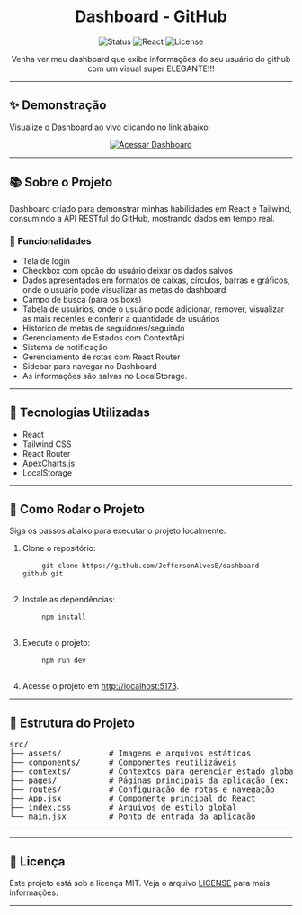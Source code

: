 <h1 align="center">Dashboard - GitHub</h1>

<p align="center">
  <img src="https://img.shields.io/badge/Status-Concluído%20e%20Hospedado-green?style=flat-square" alt="Status">
  <img src="https://img.shields.io/badge/React-18.3.1-blue?style=flat-square&logo=react" alt="React">
  <img src="https://img.shields.io/badge/License-MIT-blue?style=flat-square" alt="License">
</p>

<p align="center">
  Venha ver meu dashboard que exibe informações do seu usuário do github com um visual super ELEGANTE!!!
</p>

---

<h2>✨ Demonstração</h2>
<p>Visualize o Dashboard ao vivo clicando no link abaixo:</p>
<p align="center">
  <a href="https://jeffboard.netlify.app/" target="_blank">
    <img src="https://img.shields.io/badge/Acessar%20Dashboard-Azul?style=flat-square&logo=googlechrome" alt="Acessar Dashboard">
  </a>
</p>

---

<h2>📚 Sobre o Projeto</h2>
<p>
  Dashboard criado para demonstrar minhas habilidades em React e Tailwind, consumindo a API RESTful do GitHub, mostrando dados em tempo real.
</p>

<h3>🔑 Funcionalidades</h3>
<ul>
  <li>Tela de login</li>
  <li>Checkbox com opção do usuário deixar os dados salvos</li>
  <li>Dados apresentados em formatos de caixas, círculos, barras e gráficos, onde o usuário pode visualizar as metas do dashboard</li>
  <li>Campo de busca (para os boxs)</li>
  <li>Tabela de usuários, onde o usuário pode adicionar, remover, visualizar as mais recentes e conferir a quantidade de usuários</li>
  <li>Histórico de metas de seguidores/seguindo</li>
  <li>Gerenciamento de Estados com ContextApi</li>
  <li>Sistema de notificação</li>
  <li>Gerenciamento de rotas com React Router</li>
  <li>Sidebar para navegar no Dashboard</li>
  <li>As informações são salvas no LocalStorage.</li>
</ul>

---

<h2>🚀 Tecnologias Utilizadas</h2>
<ul>
  <li>React</li>
  <li>Tailwind CSS</li>
  <li>React Router</li>
  <li>ApexCharts.js</li>
  <li>LocalStorage</li>
  
</ul>

---

<h2>🔧 Como Rodar o Projeto</h2>
<p>Siga os passos abaixo para executar o projeto localmente:</p>
<ol>
  <li>Clone o repositório:</li>
  <pre>
    <code>git clone https://github.com/JeffersonAlvesB/dashboard-github.git</code>
  </pre>
  <li>Instale as dependências:</li>
  <pre>
    <code>npm install</code>
  </pre>
  <li>Execute o projeto:</li>
  <pre>
    <code>npm run dev</code>
  </pre>
  <li>Acesse o projeto em <a href="http://localhost:5173" target="_blank">http://localhost:5173</a>.</li>
</ol>


---

<h2>📂 Estrutura do Projeto</h2>
<pre>
src/
├── assets/          # Imagens e arquivos estáticos
├── components/      # Componentes reutilizáveis 
├── contexts/        # Contextos para gerenciar estado global
├── pages/           # Páginas principais da aplicação (ex: Dashboard, Login, etc.)
├── routes/          # Configuração de rotas e navegação
├── App.jsx          # Componente principal do React
├── index.css        # Arquivos de estilo global
└── main.jsx         # Ponto de entrada da aplicação
</pre>

---



---

<h2>📄 Licença</h2>
<p>Este projeto está sob a licença MIT. Veja o arquivo <a href="https://github.com/JeffersonAlvesB/dashboard-github/blob/main/LICENSE" target="_blank">LICENSE</a> para mais informações.</p>

---
